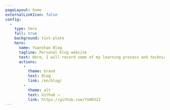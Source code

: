 ```yaml
---
pageLayout: home
externalLinkIcon: false
config:
  -
    type: hero
    full: true
    background: tint-plate
    hero:
      name: Yuanshao Blog
      tagline: Personal blog website
      text: Here, I will record some of my learning process and technical sharing
      actions:
        -
          theme: brand
          text: Blog
          link: /en/blog/
        -
          theme: alt
          text: Github →
          link: https://github.com/YSH0313
---
```

